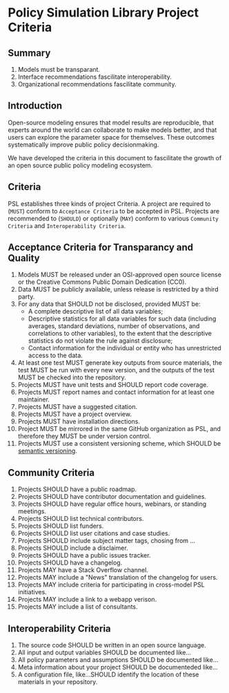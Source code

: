 
Policy Simulation Library Project Criteria
============================================

Summary
-------

1. Models must be transparant.   
1. Interface recommendations fascilitate interoperability. 
1. Organizational recommendations fascilitate community.  

Introduction
-------------

Open-source modeling ensures that model results are reproducible, that experts around the world can collaborate to make models better, and that users can explore the parameter space for themselves. These outcomes systematically improve public policy decisionmaking. 

We have developed the criteria in this document to fascilitate the growth of an open source public policy modeling ecosystem.

Criteria
---------
PSL establishes three kinds of project Criteria. A project are required to (`MUST`) conform to `Acceptance Criteria` to be accepted in PSL. Projects are recommended to (`SHOULD`) or optionally (`MAY`) conform to various `Community Criteria` and `Interoperability Criteria`.

Acceptance Criteria for Transparancy and Quality 
--------------------------------------------

1. Models MUST be released under an OSI-approved open source license or the Creative Commons Public Domain Dedication (CC0).
1. Data MUST be publicly available, unless release is restricted by a third party. 
1. For any data that SHOULD not be disclosed, provided MUST be:
	- A complete descriptive list of all data variables; 
	- Descriptive statistics for all data variables for such data (including averages, standard deviations, number of observations, and correlations to other variables), to the extent that the descriptive statistics do not violate the rule against disclosure;
	- Contact information for the individual or entity who has unrestricted access to the data. 
1. At least one test MUST generate key outputs from source materials, the test MUST be run with every new version, and the outputs of the test MUST be checked into the repository. 
1. Projects MUST have unit tests and SHOULD report code coverage. 
1. Projects MUST report names and contact information for at least one maintainer. 
1. Projects MUST have a suggested citation. 
1. Projects MUST have a project overview. 
1. Projects MUST have installation directions. 
1. Project MUST be mirrored in the same GitHub organization as PSL, and therefore they MUST be under version control.
1. Projects MUST use a consistent versioning scheme, which SHOULD be [semantic versioning][1]. 

Community Criteria
-------------------

1. Projects SHOULD have a public roadmap.
1. Projects SHOULD have contributor documentation and guidelines. 
1. Projects SHOULD have regular office hours, webinars, or standing meetings. 
1. Projects SHOULD list technical contributors. 
1. Projects SHOULD list funders. 
1. Projects SHOULD list user citations and case studies. 
1. Projects SHOULD include subject matter tags, chosing from ...  
1. Projects SHOULD include a disclaimer. 
1. Projects SHOULD have a public issues tracker.
1. Projects SHOULD have a changelog. 
1. Projects MAY have a Stack Overflow channel. 
1. Projects MAY include a "News" translation of the changelog for users. 
1. Projects MAY include criteria for participating in cross-model PSL initiatives. 
1. Projects MAY include a link to a webapp verison. 
1. Projects MAY include a list of consultants. 


Interoperability Criteria
--------------------------

1. The source code SHOULD be written in an open source language. 
1. All input and output variables SHOULD be documented like...
1. All policy parameters and assumptions SHOULD be documented like...
1. Meta information about your project SHOULD be documenteded like... 
1. A configuration file, like...SHOULD identify the location of these materials in your repository. 





[1]: https://semver.org/
